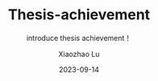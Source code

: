 ---
layout:     post
title:      Thesis-achievement
subtitle:   introduce thesis achievement！
date:       2023-09-14
author:     Xiaozhao Lu
header-img: img/post-bg-balloons.jpg
catalog:    false
tags:
    - News
---